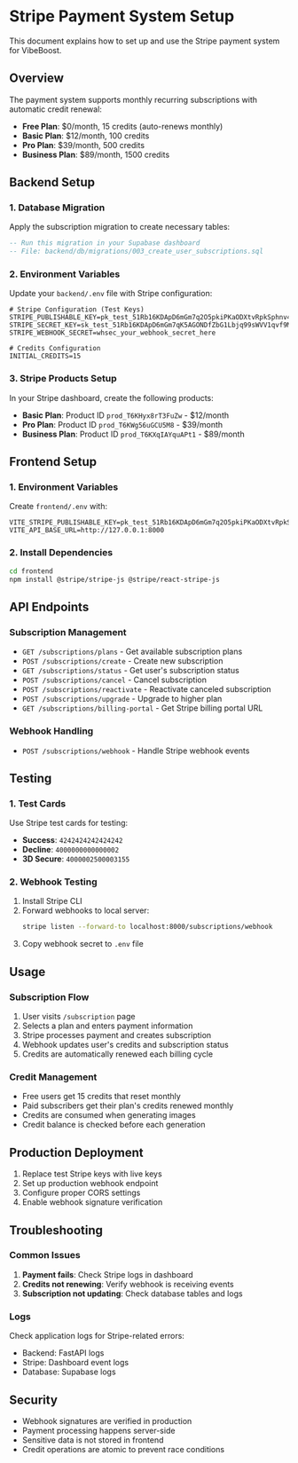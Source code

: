 # Stripe Payment System Setup

This document explains how to set up and use the Stripe payment system for VibeBoost.

## Overview

The payment system supports monthly recurring subscriptions with automatic credit renewal:

- **Free Plan**: $0/month, 15 credits (auto-renews monthly)
- **Basic Plan**: $12/month, 100 credits
- **Pro Plan**: $39/month, 500 credits
- **Business Plan**: $89/month, 1500 credits

## Backend Setup

### 1. Database Migration

Apply the subscription migration to create necessary tables:

```sql
-- Run this migration in your Supabase dashboard
-- File: backend/db/migrations/003_create_user_subscriptions.sql
```

### 2. Environment Variables

Update your `backend/.env` file with Stripe configuration:

```env
# Stripe Configuration (Test Keys)
STRIPE_PUBLISHABLE_KEY=pk_test_51Rb16KDApD6mGm7q2O5pkiPKaODXtvRpkSphnv4k3gMD9JhKSMGJRi22LaioyHuYy30yeuv3qVDVmkuL36sVmCV200Xsrbsv0w
STRIPE_SECRET_KEY=sk_test_51Rb16KDApD6mGm7qK5AGONDfZbG1Lbjq99sWVV1qvf9M2dOzzstY9oJMn3t55CH7AQpnmoCasDbHG0s3Sk4bHqjI00Igg29QLs
STRIPE_WEBHOOK_SECRET=whsec_your_webhook_secret_here

# Credits Configuration
INITIAL_CREDITS=15
```

### 3. Stripe Products Setup

In your Stripe dashboard, create the following products:

- **Basic Plan**: Product ID `prod_T6KHyx8rT3FuZw` - $12/month
- **Pro Plan**: Product ID `prod_T6KWg56uGCU5M8` - $39/month
- **Business Plan**: Product ID `prod_T6KXqIAYquAPt1` - $89/month

## Frontend Setup

### 1. Environment Variables

Create `frontend/.env` with:

```env
VITE_STRIPE_PUBLISHABLE_KEY=pk_test_51Rb16KDApD6mGm7q2O5pkiPKaODXtvRpkSphnv4k3gMD9JhKSMGJRi22LaioyHuYy30yeuv3qVDVmkuL36sVmCV200Xsrbsv0w
VITE_API_BASE_URL=http://127.0.0.1:8000
```

### 2. Install Dependencies

```bash
cd frontend
npm install @stripe/stripe-js @stripe/react-stripe-js
```

## API Endpoints

### Subscription Management

- `GET /subscriptions/plans` - Get available subscription plans
- `POST /subscriptions/create` - Create new subscription
- `GET /subscriptions/status` - Get user's subscription status
- `POST /subscriptions/cancel` - Cancel subscription
- `POST /subscriptions/reactivate` - Reactivate canceled subscription
- `POST /subscriptions/upgrade` - Upgrade to higher plan
- `GET /subscriptions/billing-portal` - Get Stripe billing portal URL

### Webhook Handling

- `POST /subscriptions/webhook` - Handle Stripe webhook events

## Testing

### 1. Test Cards

Use Stripe test cards for testing:

- **Success**: `4242424242424242`
- **Decline**: `4000000000000002`
- **3D Secure**: `4000002500003155`

### 2. Webhook Testing

1. Install Stripe CLI
2. Forward webhooks to local server:
   ```bash
   stripe listen --forward-to localhost:8000/subscriptions/webhook
   ```
3. Copy webhook secret to `.env` file

## Usage

### Subscription Flow

1. User visits `/subscription` page
2. Selects a plan and enters payment information
3. Stripe processes payment and creates subscription
4. Webhook updates user's credits and subscription status
5. Credits are automatically renewed each billing cycle

### Credit Management

- Free users get 15 credits that reset monthly
- Paid subscribers get their plan's credits renewed monthly
- Credits are consumed when generating images
- Credit balance is checked before each generation

## Production Deployment

1. Replace test Stripe keys with live keys
2. Set up production webhook endpoint
3. Configure proper CORS settings
4. Enable webhook signature verification

## Troubleshooting

### Common Issues

1. **Payment fails**: Check Stripe logs in dashboard
2. **Credits not renewing**: Verify webhook is receiving events
3. **Subscription not updating**: Check database tables and logs

### Logs

Check application logs for Stripe-related errors:
- Backend: FastAPI logs
- Stripe: Dashboard event logs
- Database: Supabase logs

## Security

- Webhook signatures are verified in production
- Payment processing happens server-side
- Sensitive data is not stored in frontend
- Credit operations are atomic to prevent race conditions